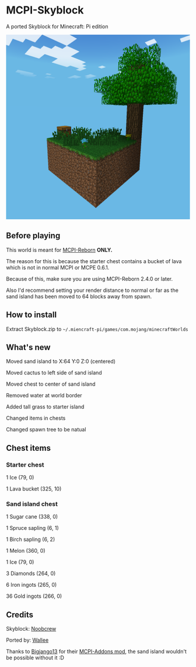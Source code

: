 # MCPI-Skyblock
A ported Skyblock for Minecraft: Pi edition

![image](skyblock.png)

## Before playing
This world is meant for [MCPI-Reborn](https://github.com/MCPI-Revival/minecraft-pi-reborn) **ONLY.**

The reason for this is because the starter chest contains a bucket of lava which is not in normal MCPI or MCPE 0.6.1.

Because of this, make sure you are using MCPI-Reborn 2.4.0 or later.

Also I'd recommend setting your render distance to normal or far as the sand island has been moved to 64 blocks away from spawn.

## How to install
Extract Skyblock.zip to `~/.miencraft-pi/games/com.mojang/minecraftWorlds`

## What's new
Moved sand island to X:64 Y:0 Z:0 (centered)

Moved cactus to left side of sand island

Moved chest to center of sand island

Removed water at world border

Added tall grass to starter island

Changed items in chests

Changed spawn tree to be natual

## Chest items
### Starter chest
1 Ice            (79, 0)

1 Lava bucket    (325, 10)

### Sand island chest
1  Sugar cane     (338, 0)

1  Spruce sapling (6, 1)

1  Birch sapling  (6, 2)

1  Melon          (360, 0)

1  Ice            (79, 0)

3  Diamonds       (264, 0)

6  Iron ingots    (265, 0)

36 Gold ingots    (266, 0)

## Credits
Skyblock: [Noobcrew](https://skyblock.net/members/noobcrew.1)

Ported by: [Wallee](https://github.com/Red-exe-Engineer)

Thanks to [Bigjango13](https://github.com/Bigjango13) for their [MCPI-Addons mod](https://github.com/Bigjango13/MCPI-Addons), the sand island wouldn't be possible without it :D
